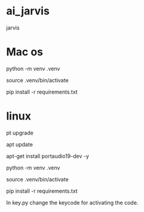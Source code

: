 # ai_jarvis
jarvis

# Mac os
python -m venv .venv

source .venv/bin/activate

pip install -r requirements.txt

# linux
pt upgrade

apt update

apt-get install portaudio19-dev -y

python -m venv .venv

source .venv/bin/activate

pip install -r requirements.txt

In key.py change the keycode for activating the code.
